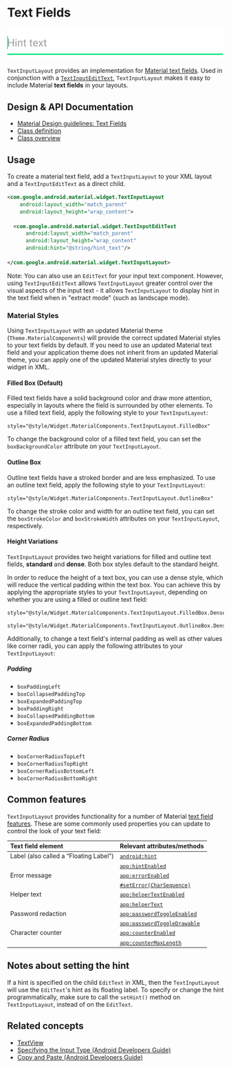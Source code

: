 <!--docs:
title: "Text Fields"
layout: detail
section: components
excerpt: "A text field with an animated floating label and other Material Design features."
iconId: text_field
path: /catalog/text-input-layout/
-->

# Text Fields

![Text Fields](assets/text-fields.svg)
<!--{: .article__asset.article__asset--screenshot }-->

`TextInputLayout` provides an implementation for [Material text
fields](https://material.io/guidelines/components/text-fields.html). Used in
conjunction with a
[`TextInputEditText`](https://developer.android.com/reference/com/google/android/material/widget/TextInputEditText.html),
`TextInputLayout` makes it easy to include Material **text fields** in your
layouts.

## Design & API Documentation

-   [Material Design guidelines: Text
    Fields](https://material.io/guidelines/components/text-fields.html)
    <!--{: .icon-list-item.icon-list-item--spec }-->
-   [Class
    definition](https://github.com/material-components/material-components-android/tree/master/lib/java/com/google/android/material/widget/TextInputLayout.java)
    <!--{: .icon-list-item.icon-list-item--link }-->
    <!-- Styles for list items requiring icons instead of standard bullets. -->
-   [Class
    overview](https://developer.android.com/reference/com/google/android/material/widget/TextInputLayout.html)
    <!--{: .icon-list-item.icon-list-item--link }--> <!--{: .icon-list }-->

## Usage

To create a material text field, add a `TextInputLayout` to your XML layout and
a `TextInputEditText` as a direct child.

```xml
<com.google.android.material.widget.TextInputLayout
    android:layout_width="match_parent"
    android:layout_height="wrap_content">

  <com.google.android.material.widget.TextInputEditText
      android:layout_width="match_parent"
      android:layout_height="wrap_content"
      android:hint="@string/hint_text"/>

</com.google.android.material.widget.TextInputLayout>
```

Note: You can also use an `EditText` for your input text component. However,
using `TextInputEditText` allows `TextInputLayout` greater control over the
visual aspects of the input text - it allows `TextInputLayout` to display hint
in the text field when in "extract mode" (such as landscape mode).

### Material Styles

Using `TextInputLayout` with an updated Material theme
(`Theme.MaterialComponents`) will provide the correct updated Material styles to
your text fields by default. If you need to use an updated Material text field
and your application theme does not inherit from an updated Material theme, you
can apply one of the updated Material styles directly to your widget in XML.

#### Filled Box (Default)

Filled text fields have a solid background color and draw more attention,
especially in layouts where the field is surrounded by other elements. To use a
filled text field, apply the following style to your `TextInputLayout`:

```
style="@style/Widget.MaterialComponents.TextInputLayout.FilledBox"
```

To change the background color of a filled text field, you can set the
`boxBackgroundColor` attribute on your `TextInputLayout`.

#### Outline Box

Outline text fields have a stroked border and are less emphasized. To use an
outline text field, apply the following style to your `TextInputLayout`:

```
style="@style/Widget.MaterialComponents.TextInputLayout.OutlineBox"
```

To change the stroke color and width for an outline text field, you can set the
`boxStrokeColor` and `boxStrokeWidth` attributes on your `TextInputLayout`,
respectively.

#### Height Variations

`TextInputLayout` provides two height variations for filled and outline text
fields, **standard** and **dense**. Both box styles default to the standard
height.

In order to reduce the height of a text box, you can use a dense style, which
will reduce the vertical padding within the text box. You can achieve this by
applying the appropriate styles to your `TextInputLayout`, depending on whether
you are using a filled or outline text field:

```
style="@style/Widget.MaterialComponents.TextInputLayout.FilledBox.Dense"
```

```
style="@style/Widget.MaterialComponents.TextInputLayout.OutlineBox.Dense"
```

Additionally, to change a text field's internal padding as well as other values
like corner radii, you can apply the following attributes to your
`TextInputLayout`:

##### Padding

* `boxPaddingLeft`
* `boxCollapsedPaddingTop`
* `boxExpandedPaddingTop`
* `boxPaddingRight`
* `boxCollapsedPaddingBottom`
* `boxExpandedPaddingBottom`

##### Corner Radius

* `boxCornerRadiusTopLeft`
* `boxCornerRadiusTopRight`
* `boxCornerRadiusBottomLeft`
* `boxCornerRadiusBottomRight`

## Common features

`TextInputLayout` provides functionality for a number of Material [text field
features](https://material.io/guidelines/components/text-fields.html#text-fields-layout).
These are some commonly used properties you can update to control the look of
your text field:

Text field element                     | Relevant attributes/methods
:------------------------------------- | :--------------------------
Label (also called a “Floating Label”) | [`android:hint`](https://developer.android.com/reference/com/google/android/material/widget/TextInputLayout.html#attr_TextInputLayout_android_hint)
                                       | [`app:hintEnabled`](https://developer.android.com/reference/com/google/android/material/widget/TextInputLayout.html#attr_TextInputLayout_hintEnabled)
Error message                          | [`app:errorEnabled`](https://developer.android.com/reference/com/google/android/material/widget/TextInputLayout.html#attr_TextInputLayout_errorEnabled)
                                       | [`#setError(CharSequence)`](https://developer.android.com/reference/com/google/android/material/widget/TextInputLayout.html#setError\(java.lang.CharSequence\))
Helper text                            | [`app:helperTextEnabled`](https://developer.android.com/reference/com/google/android/material/widget/TextInputLayout.html#attr_TextInputLayout_helperTextEnabled)
                                       | [`app:helperText`](https://developer.android.com/reference/com/google/android/material/widget/TextInputLayout.html#attr_TextInputLayout_helperText)
Password redaction                     | [`app:passwordToggleEnabled`](https://developer.android.com/reference/com/google/android/material/widget/TextInputLayout.html#attr_TextInputLayout_passwordToggleEnabled)
                                       | [`app:passwordToggleDrawable`](https://developer.android.com/reference/com/google/android/material/widget/TextInputLayout.html#attr_TextInputLayout_passwordToggleDrawable)
Character counter                      | [`app:counterEnabled`](https://developer.android.com/reference/com/google/android/material/widget/TextInputLayout.html#attr_TextInputLayout_counterEnabled)
                                       | [`app:counterMaxLength`](https://developer.android.com/reference/com/google/android/material/widget/TextInputLayout.html#attr_TextInputLayout_counterMaxLength)

## Notes about setting the hint

If a hint is specified on the child `EditText` in XML, then the
`TextInputLayout` will use the `EditText`'s hint as its floating label. To
specify or change the hint programmatically, make sure to call the `setHint()`
method on `TextInputLayout`, instead of on the `EditText`.

## Related concepts

*   [TextView](https://developer.android.com/reference/android/widget/TextView.html)
*   [Specifying the Input Type (Android Developers
    Guide)](https://developer.android.com/training/keyboard-input/style.html)
*   [Copy and Paste (Android Developers
    Guide)](https://developer.android.com/guide/topics/text/copy-paste.html)
